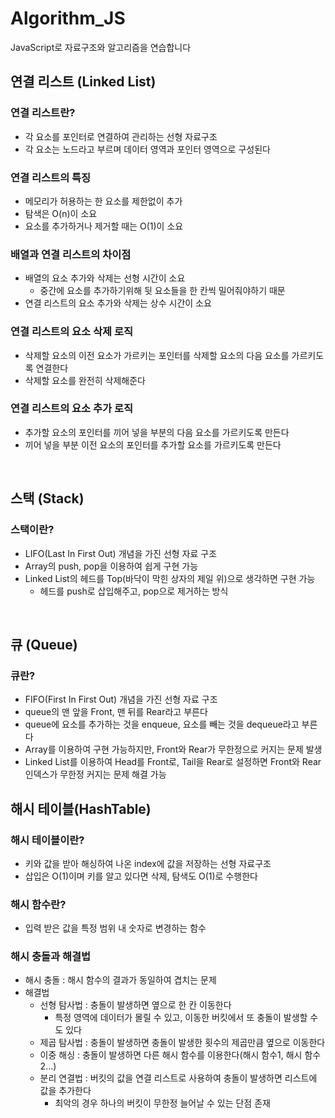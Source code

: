 # Algorithm_JS

JavaScript로 자료구조와 알고리즘을 연습합니다

## 연결 리스트 (Linked List)

### 연결 리스트란?

- 각 요소를 포인터로 연결하여 관리하는 선형 자료구조
- 각 요소는 노드라고 부르며 데이터 영역과 포인터 영역으로 구성된다

### 연결 리스트의 특징

- 메모리가 허용하는 한 요소를 제한없이 추가
- 탐색은 O(n)이 소요
- 요소를 추가하거나 제거할 때는 O(1)이 소요

### 배열과 연결 리스트의 차이점

- 배열의 요소 추가와 삭제는 선형 시간이 소요
  - 중간에 요소를 추가하기위해 뒷 요소들을 한 칸씩 밀어줘야하기 때문
- 연결 리스트의 요소 추가와 삭제는 상수 시간이 소요

### 연결 리스트의 요소 삭제 로직

- 삭제할 요소의 이전 요소가 가르키는 포인터를 삭제할 요소의 다음 요소를 가르키도록 연결한다
- 삭제할 요소를 완전히 삭제해준다

### 연결 리스트의 요소 추가 로직

- 추가할 요소의 포인터를 끼어 넣을 부분의 다음 요소를 가르키도록 만든다
- 끼어 넣을 부분 이전 요소의 포인터를 추가할 요소를 가르키도록 만든다

</br>

## 스택 (Stack)

### 스택이란?

- LIFO(Last In First Out) 개념을 가진 선형 자료 구조
- Array의 push, pop을 이용하여 쉽게 구현 가능
- Linked List의 헤드를 Top(바닥이 막힌 상자의 제일 위)으로 생각하면 구현 가능
  - 헤드를 push로 삽입해주고, pop으로 제거하는 방식

</br>

## 큐 (Queue)

### 큐란?

- FIFO(First In First Out) 개념을 가진 선형 자료 구조
- queue의 맨 앞을 Front, 맨 뒤를 Rear라고 부른다
- queue에 요소를 추가하는 것을 enqueue, 요소를 빼는 것을 dequeue라고 부른다
- Array를 이용하여 구현 가능하지만, Front와 Rear가 무한정으로 커지는 문제 발생
- Linked List를 이용하여 Head를 Front로, Tail을 Rear로 설정하면 Front와 Rear 인덱스가 무한정 커지는 문제 해결 가능

## 해시 테이블(HashTable)

### 해시 테이블이란?

- 키와 값을 받아 해싱하여 나온 index에 값을 저장하는 선형 자료구조
- 삽입은 O(1)이며 키를 알고 있다면 삭제, 탐색도 O(1)로 수행한다

### 해시 함수란?

- 입력 받은 값을 특정 범위 내 숫자로 변경하는 함수

### 해시 충돌과 해결법

- 해시 충돌 : 해시 함수의 결과가 동일하여 겹치는 문제
- 해결법
  - 선형 탐사법 : 충돌이 발생하면 옆으로 한 칸 이동한다
    - 특정 영역에 데이터가 몰릴 수 있고, 이동한 버킷에서 또 충돌이 발생할 수도 있다
  - 제곱 탐사법 : 충돌이 발생하면 충돌이 발생한 횟수의 제곱만큼 옆으로 이동한다
  - 이중 해싱 : 충돌이 발생하면 다른 해시 함수를 이용한다(해시 함수1, 해시 함수2...)
  - 분리 연결법 : 버킷의 값을 연결 리스트로 사용하여 충돌이 발생하면 리스트에 값을 추가한다
    - 최악의 경우 하나의 버킷이 무한정 늘어날 수 있는 단점 존재
